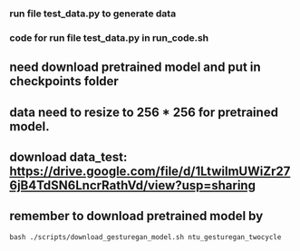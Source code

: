 ### run file test_data.py to generate data
### code for run file test_data.py in run_code.sh
## need download pretrained model and put in checkpoints folder
## data need to resize to 256 * 256 for pretrained model.

## download data_test: https://drive.google.com/file/d/1LtwilmUWiZr276jB4TdSN6LncrRathVd/view?usp=sharing
## remember to download pretrained model by
 ```
bash ./scripts/download_gesturegan_model.sh ntu_gesturegan_twocycle
```
